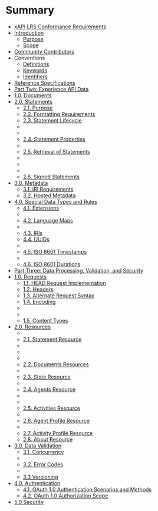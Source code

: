 # Summary

* [xAPI LRS Conformance Requirements](README.md)
* [Introduction](introduction/README.md)
   * [Purpose](introduction/purpose.md)
   * [Scope](introduction/scope.md)
* [Community Contributors](community_contributors.md)
* Conventions
   * [Definitions](conventions/definitions.md)
   * [Keywords](conventions/keywords.md)
   * [Identifiers](conventions/identifiers.md)
* [Reference Specifications](reference_specifications.md)
* [Part Two: Experience API Data](part_two_experience_api_data.md)
* [1.0. Documents](10_documents.md)
* [2.0. Statements](20_statements/README.md)
   * [2.1. Purpose](20_statements/21_purpose.md)
   * [2.2. Formatting Requirements](20_statements/22_formatting_requirements.md)
   * [2.3. Statement Lifecycle](20_statements/23_statement_lifecycle.md)
   * [](20_statements/.md)
   * [](20_statements/.5.md)
   * [2.4. Statement Properties](20_statements/24_statement_properties.md)
   * [](20_statements/.7.md)
   * [2.5. Retrieval of Statements](20_statements/25_retrieval_of_statements.md)
   * [](20_statements/.9.md)
   * [](20_statements/.10.md)
   * [](20_statements/.11.md)
   * [2.6. Signed Statements](20_statements/26_signed_statements.md)
* [3.0. Metadata](30_metadata/README.md)
   * [3.1. IRI Requirements](30_metadata/31_iri_requirements.md)
   * [3.2. Hosted Metadata](30_metadata/32_hosted_metadata.md)
* [4.0. Special Data Types and Rules](40_special_data_types_and_rules/README.md)
   * [4.1. Extensions](40_special_data_types_and_rules/41_extensions.md)
   * [](40_special_data_types_and_rules/.md)
   * [4.2. Language Maps](40_special_data_types_and_rules/42_language_maps.md)
   * [](40_special_data_types_and_rules/.4.md)
   * [4.3. IRIs](40_special_data_types_and_rules/43_iris.md)
   * [4.4. UUIDs](40_special_data_types_and_rules/44_uuids.md)
   * [](40_special_data_types_and_rules/.7.md)
   * [4.5. ISO 8601 Timestamps](40_special_data_types_and_rules/45_iso_8601_timestamps.md)
   * [](40_special_data_types_and_rules/.9.md)
   * [4.6. ISO 8601 Durations](40_special_data_types_and_rules/46_iso_8601_durations.md)
* [Part Three: Data Processing, Validation, and Security](part_three_data_processing,_validation,_and_securi.md)
* [1.0. Requests](10_requests/README.md)
   * [1.1. HEAD Request Implementation](10_requests/11_head_request_implementation.md)
   * [1.2. Headers](10_requests/12_headers.md)
   * [1.3. Alternate Request Syntax](10_requests/13_alternate_request_syntax.md)
   * [1.4. Encoding](10_requests/14_encoding.md)
   * [](10_requests/.md)
   * [](10_requests/.6.md)
   * [1.5. Content Types](10_requests/15_content_types.md)
* [2.0. Resources](20_resources/README.md)
   * [](20_resources/.md)
   * [2.1. Statement Resource](20_resources/21_statement_resource.md)
   * [](20_resources/.3.md)
   * [](20_resources/.4.md)
   * [](20_resources/.5.md)
   * [2.2. Documents Resources](20_resources/22_documents_resources.md)
   * [](20_resources/.7.md)
   * [2.3. State Resource](20_resources/23_state_resource.md)
   * [](20_resources/.9.md)
   * [2.4. Agents Resource](20_resources/24_agents_resource.md)
   * [](20_resources/.11.md)
   * [](20_resources/.12.md)
   * [2.5. Activities Resource](20_resources/25_activities_resource.md)
   * [](20_resources/.14.md)
   * [2.6. Agent Profile Resource](20_resources/26_agent_profile_resource.md)
   * [](20_resources/.16.md)
   * [2.7. Activity Profile Resource](20_resources/27_activity_profile_resource.md)
   * [2.8. About Resource](20_resources/28_about_resource.md)
* [3.0. Data Validation](30_data_validation/README.md)
   * [3.1. Concurrency](30_data_validation/31_concurrency.md)
   * [](30_data_validation/.md)
   * [3.2. Error Codes](30_data_validation/32_error_codes.md)
   * [](30_data_validation/.4.md)
   * [3.3 Versioning](30_data_validation/33_versioning.md)
* [4.0. Authentication](40_authentication/README.md)
   * [4.1. OAuth 1.0 Authentication Scenarios and Methods](40_authentication/41_oauth_10_authentication_scenarios_and_methods.md)
   * [4.2. OAuth 1.0 Authorization Scope](40_authentication/42_oauth_10_authorization_scope.md)
* [5.0 Security](50_security.md)

